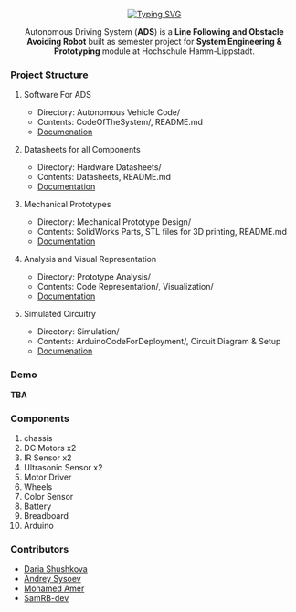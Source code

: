 <div align="center">

[![Typing SVG](https://readme-typing-svg.demolab.com?font=Orbitron&weight=700&size=45&pause=1000&center=true&vCenter=true&width=750&lines=Autonomous+Driving+System)](https://git.io/typing-svg)

Autonomous Driving System (**ADS**) is a **Line Following and Obstacle Avoiding Robot** built as semester project for **System Engineering & Prototyping** module at Hochschule Hamm-Lippstadt.

</div>

### Project Structure

1. Software For ADS
    - Directory: Autonomous Vehicle Code/
    - Contents: CodeOfTheSystem/, README.md
    - [Documenation](https://github.com/DariaShushkova/Autonomous_vehicle_prototype/tree/main/Autonomous%20Vehicle%20Code)

2. Datasheets for all Components
    - Directory: Hardware Datasheets/
    - Contents: Datasheets, README.md
    - [Documentation](https://github.com/DariaShushkova/Autonomous_vehicle_prototype/tree/main/Hardware%20Datasheets)

3. Mechanical Prototypes
    - Directory: Mechanical Prototype Design/
    - Contents: SolidWorks Parts, STL files for 3D printing, README.md
    - [Documentation](https://github.com/DariaShushkova/Autonomous_vehicle_prototype/tree/main/Mechanical%20Prototype%20Design)

4. Analysis and Visual Representation
    - Directory: Prototype Analysis/
    - Contents: Code Representation/, Visualization/
    - [Documentation](https://github.com/DariaShushkova/Autonomous_vehicle_prototype/tree/main/Prototype%20Analysis)

5. Simulated Circuitry
    - Directory: Simulation/
    - Contents: ArduinoCodeForDeployment/, Circuit Diagram & Setup
    - [Documenation](https://github.com/DariaShushkova/Autonomous_vehicle_prototype/tree/main/simulation)


### Demo

**TBA**

### Components

1. chassis
2. DC Motors x2
3. IR Sensor x2
4. Ultrasonic Sensor x2
5. Motor Driver
6. Wheels
7. Color Sensor
8. Battery
9. Breadboard
10. Arduino

### Contributors

- [Daria Shushkova](https://github.com/DariaShushkova)
- [Andrey Sysoev](https://github.com/andrey-sysoev)
- [Mohamed Amer](https://github.com/amer195)
- [SamRB-dev](https://github.com/SamRB-dev)
